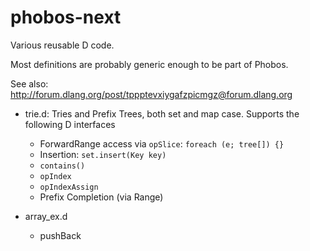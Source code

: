 # phobos-next
Various reusable D code.

Most definitions are probably generic enough to be part of Phobos.

See also: http://forum.dlang.org/post/tppptevxiygafzpicmgz@forum.dlang.org

- trie.d: Tries and Prefix Trees, both set and map case. Supports the following D interfaces
  - ForwardRange access via `opSlice`: `foreach (e; tree[]) {}`
  - Insertion: `set.insert(Key key)`
  - `contains()`
  - `opIndex`
  - `opIndexAssign`
  - Prefix Completion (via Range)

- array_ex.d
  - pushBack
